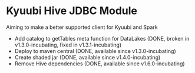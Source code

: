 # Kyuubi Hive JDBC Module

Aiming to make a better supported client for Kyuubi and Spark

- Add catalog to getTables meta function for DataLakes (DONE, broken in v1.3.0-incubating, fixed in v1.3.1-incubating)
- Deploy to maven central (DONE, available since v1.3.0-incubating)
- Create shaded jar (DONE, available since v1.4.0-incubating)
- Remove Hive dependencies (DONE, available since v1.6.0-incubating)

